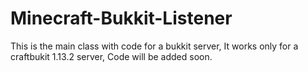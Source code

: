 # Minecraft-Bukkit-Listener
This is the main class with code for a bukkit server, It works only for a craftbukit 1.13.2 server, Code will be added soon.
